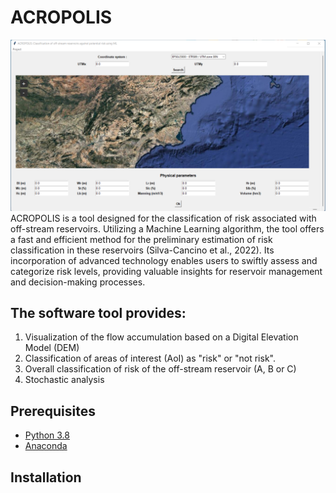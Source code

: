 # ACROPOLIS
![Window](Images/Window.png)
ACROPOLIS is a  tool designed for the classification of risk associated with off-stream reservoirs. Utilizing a  Machine Learning algorithm, the tool offers a fast and efficient method for the preliminary estimation of risk classification in these reservoirs (Silva-Cancino et al., 2022). Its incorporation of advanced technology enables users to swiftly assess and categorize risk levels, providing valuable insights for reservoir management and decision-making processes.

## The software tool provides:
1. Visualization of the flow accumulation based on a Digital Elevation Model (DEM)
2. Classification of areas of interest (AoI) as "risk" or "not risk".
3. Overall classification of risk of the off-stream reservoir (A, B or C)
4. Stochastic analysis

## Prerequisites 
* [Python 3.8](https://www.python.org/downloads/release/python-380/)
* [Anaconda](https://www.anaconda.com/download)

 ## Installation  
